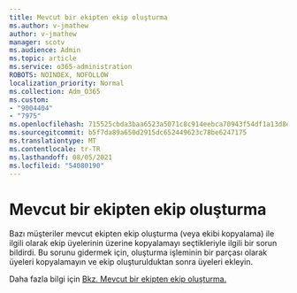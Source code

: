 ```yaml
---
title: Mevcut bir ekipten ekip oluşturma
ms.author: v-jmathew
author: v-jmathew
manager: scotv
ms.audience: Admin
ms.topic: article
ms.service: o365-administration
ROBOTS: NOINDEX, NOFOLLOW
localization_priority: Normal
ms.collection: Adm_O365
ms.custom:
- "9004404"
- "7975"
ms.openlocfilehash: 715525cbda3baa6523a5071c8c914eebca70943f54df1a13d8e77f5298d450e8
ms.sourcegitcommit: b5f7da89a650d2915dc652449623c78be6247175
ms.translationtype: MT
ms.contentlocale: tr-TR
ms.lasthandoff: 08/05/2021
ms.locfileid: "54080190"
---
```

# <a name="creating-a-team-from-an-existing-team"></a>Mevcut bir ekipten ekip oluşturma

Bazı müşteriler mevcut ekipten ekip oluşturma (veya ekibi kopyalama) ile ilgili olarak ekip üyelerinin üzerine kopyalamayı seçtikleriyle ilgili bir sorun bildirdi. Bu sorunu gidermek için, oluşturma işleminin bir parçası olarak üyeleri kopyalamayın ve ekip oluşturulduktan sonra üyeleri ekleyin.

Daha fazla bilgi için [Bkz. Mevcut bir ekipten ekip oluşturma.](https://support.microsoft.com/office/create-a-team-from-an-existing-team-f41a759b-3101-4af6-93bd-6aba0e5d7635)
